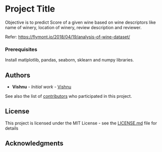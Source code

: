 # Project Title

Objective is to predict Score of a given wine based on wine descriptors like name of winery, location of winery, review description and reviewer.  

Refer: https://flymont.io/2018/04/19/analysis-of-wine-dataset/ 
### Prerequisites

Install matlplotlib, pandas, seaborn, sklearn and numpy libraries.

## Authors

* **Vishnu** - *Initial work* - [Vishnu](https://github.com/Vishnuvardhan777)

See also the list of [contributors](https://github.com/your/project/contributors) who participated in this project.

## License

This project is licensed under the MIT License - see the [LICENSE.md](LICENSE.md) file for details

## Acknowledgments


